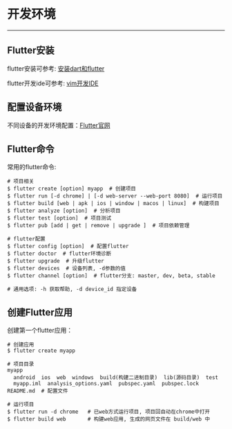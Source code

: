 # 开发环境
---

## Flutter安装

flutter安装可参考: [安装dart和flutter](../1-dart/1.1-kai-fa-huan-jing)

flutter开发ide可参考: [vim开发IDE](https://book.mjiee.top/linux/linux/2-bian-ji-qi/2.3-vim-ka-fa-ide)

## 配置设备环境

不同设备的开发环境配置：[Flutter官网](https://docs.flutter.dev/get-started/install)

## Flutter命令

常用的flutter命令:

```shell
# 项目相关
$ flutter create [option] myapp  # 创建项目
$ flutter run [-d chrome] | [-d web-server --web-port 8080]  # 运行项目
$ flutter build [web | apk | ios | window | macos | linux]  # 构建项目
$ flutter analyze [option]  # 分析项目
$ flutter test [option]  # 项目测试
$ flutter pub [add | get | remove | upgrade ]  # 项目依赖管理

# flutter配置
$ flutter config [option]  # 配置flutter
$ flutter doctor  # flutter环境诊断
$ flutter upgrade  # 升级flutter
$ flutter devices  # 设备列表, -d参数的值
$ flutter channel [option]  # flutter分支: master, dev, beta, stable

# 通用选项: -h 获取帮助, -d device_id 指定设备
```

## 创建Flutter应用

创建第一个flutter应用：

```shell
# 创建应用
$ flutter create myapp

# 项目目录
myapp
  android  ios  web  windows  build(构建二进制目录)  lib(源码目录)  test
  myapp.iml  analysis_options.yaml  pubspec.yaml  pubspec.lock  README.md  # 配置文件

# 运行项目
$ flutter run -d chrome   # 已web方式运行项目, 项目回自动在chrome中打开
$ flutter build web       # 构建web应用, 生成的网页文件在 build/web 中
```

